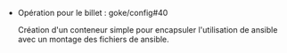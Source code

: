 * Opération pour le billet : goke/config#40 

    Création d'un conteneur simple pour encapsuler l'utilisation de ansible avec un montage des fichiers de ansible.

